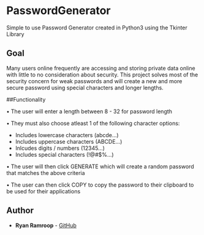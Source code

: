 # PasswordGenerator

Simple to use Password Generator created in Python3 using the Tkinter Library

## Goal
Many users online frequently are accessing and storing private data online with little to no consideration about security. This project solves most of the security concern for weak passwords and will create a new and more secure password using special characters and longer lengths.

##Functionality 

• The user will enter a length between 8 - 32 for password length

• They must also choose atleast 1 of the following character options:
  - Includes lowercase characters (abcde...)
  - Includes uppercase characters (ABCDE...)
  - Inlcudes digits / numbers (12345...)
  - Includes special characters (!@#$%...)

• The user will then click GENERATE which will create a random password that matches the above criteria

• The user can then click COPY to copy the password to their clipboard to be used for their applications

## Author
* **Ryan Ramroop** - [GitHub](https://github.com/dopplerzz)
